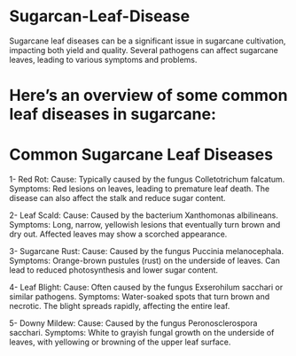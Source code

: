 # Sugarcan-Leaf-Disease
Sugarcane leaf diseases can be a significant issue in sugarcane cultivation, impacting both yield and quality.
Several pathogens can affect sugarcane leaves, leading to various symptoms and problems.

# Here’s an overview of some common leaf diseases in sugarcane:
# Common Sugarcane Leaf Diseases
1- Red Rot:
    Cause: Typically caused by the fungus Colletotrichum falcatum.
    Symptoms: Red lesions on leaves, leading to premature leaf death. The disease can also affect the stalk and reduce sugar content.

2- Leaf Scald:
    Cause: Caused by the bacterium Xanthomonas albilineans.
    Symptoms: Long, narrow, yellowish lesions that eventually turn brown and dry out. Affected leaves may show a scorched appearance.

3- Sugarcane Rust:
    Cause: Caused by the fungus Puccinia melanocephala.
    Symptoms: Orange-brown pustules (rust) on the underside of leaves. Can lead to reduced photosynthesis and lower sugar content.

4- Leaf Blight:
    Cause: Often caused by the fungus Exserohilum sacchari or similar pathogens.
    Symptoms: Water-soaked spots that turn brown and necrotic. The blight spreads rapidly, affecting the entire leaf.

5- Downy Mildew:
    Cause: Caused by the fungus Peronosclerospora sacchari.
    Symptoms: White to grayish fungal growth on the underside of leaves, with yellowing or browning of the upper leaf surface.

